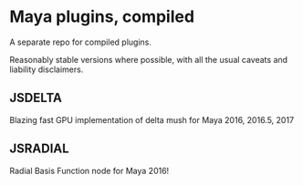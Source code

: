 # Maya plugins, compiled
A separate repo for compiled plugins. 

Reasonably stable versions where possible, with all the usual caveats and liability disclaimers.

## JSDELTA
Blazing fast GPU implementation of delta mush for Maya 2016, 2016.5, 2017

## JSRADIAL
Radial Basis Function node for Maya 2016!
